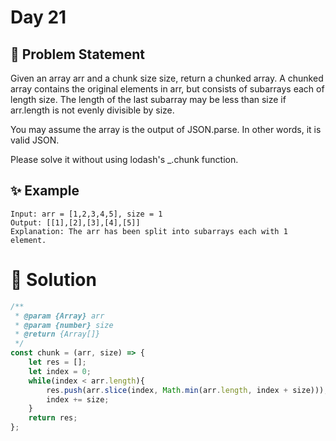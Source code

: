 # Day 21

## 🤔 Problem Statement

Given an array arr and a chunk size size, return a chunked array. A chunked array contains the original elements in arr, but consists of subarrays each of length size. The length of the last subarray may be less than size if arr.length is not evenly divisible by size.

You may assume the array is the output of JSON.parse. In other words, it is valid JSON.

Please solve it without using lodash's _.chunk function.

## ✨ Example


```
Input: arr = [1,2,3,4,5], size = 1
Output: [[1],[2],[3],[4],[5]]
Explanation: The arr has been split into subarrays each with 1 element.
```


# 🚀 Solution


```js
/**
 * @param {Array} arr
 * @param {number} size
 * @return {Array[]}
 */
const chunk = (arr, size) => {
    let res = [];
    let index = 0;
    while(index < arr.length){
        res.push(arr.slice(index, Math.min(arr.length, index + size)));
        index += size;
    }
    return res;
};
```